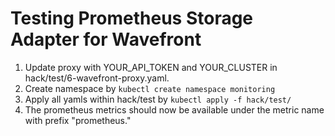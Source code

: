 # Testing Prometheus Storage Adapter for Wavefront

1. Update proxy with YOUR_API_TOKEN and YOUR_CLUSTER in hack/test/6-wavefront-proxy.yaml.
2. Create namespace by `kubectl create namespace monitoring`
3. Apply all yamls within hack/test by
   `kubectl apply -f hack/test/`
4. The prometheus metrics should now be available under the metric name with prefix "prometheus."